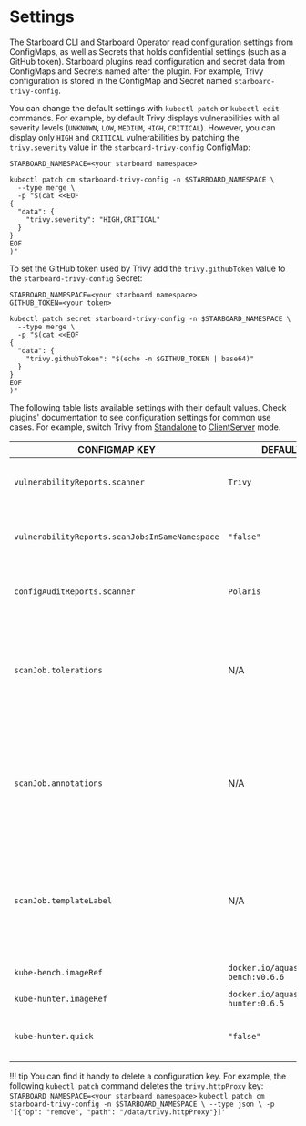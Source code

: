# Settings

The Starboard CLI and Starboard Operator read configuration settings from ConfigMaps, as well as Secrets that holds
confidential settings (such as a GitHub token). Starboard plugins read configuration and secret data from ConfigMaps
and Secrets named after the plugin. For example, Trivy configuration is stored in the ConfigMap and Secret named
`starboard-trivy-config`.

You can change the default settings with `kubectl patch` or `kubectl edit` commands. For example, by default Trivy
displays vulnerabilities with all severity levels (`UNKNOWN`, `LOW`, `MEDIUM`, `HIGH`, `CRITICAL`). However, you can
display only `HIGH` and `CRITICAL` vulnerabilities by patching the `trivy.severity` value in the `starboard-trivy-config`
ConfigMap:

```
STARBOARD_NAMESPACE=<your starboard namespace>
```
```
kubectl patch cm starboard-trivy-config -n $STARBOARD_NAMESPACE \
  --type merge \
  -p "$(cat <<EOF
{
  "data": {
    "trivy.severity": "HIGH,CRITICAL"
  }
}
EOF
)"
```

To set the GitHub token used by Trivy add the `trivy.githubToken` value to the `starboard-trivy-config` Secret:

```
STARBOARD_NAMESPACE=<your starboard namespace>
GITHUB_TOKEN=<your token>
```
```
kubectl patch secret starboard-trivy-config -n $STARBOARD_NAMESPACE \
  --type merge \
  -p "$(cat <<EOF
{
  "data": {
    "trivy.githubToken": "$(echo -n $GITHUB_TOKEN | base64)"
  }
}
EOF
)"
```

The following table lists available settings with their default values. Check plugins' documentation to see
configuration settings for common use cases. For example, switch Trivy from [Standalone] to [ClientServer] mode.

| CONFIGMAP KEY                                  | DEFAULT                               | DESCRIPTION                                                                                                                                                                                                                         |
|------------------------------------------------|---------------------------------------|-------------------------------------------------------------------------------------------------------------------------------------------------------------------------------------------------------------------------------------|
| `vulnerabilityReports.scanner`                 | `Trivy`                               | The name of the plugin that generates vulnerability reports. Either `Trivy` or `Aqua`.                                                                                                                                              |
| `vulnerabilityReports.scanJobsInSameNamespace` | `"false"`                             | Whether to run vulnerability scan jobs in same namespace of workload. Set `"true"` to enable.                                                                                                                                       |
| `configAuditReports.scanner`                   | `Polaris`                             | The name of the plugin that generates config audit reports. Either `Polaris` or `Conftest`.                                                                                                                                         |
| `scanJob.tolerations`                          | N/A                                   | JSON representation of the [tolerations] to be applied to the scanner pods so that they can run on nodes with matching taints. Example: `'[{"key":"key1", "operator":"Equal", "value":"value1", "effect":"NoSchedule"}]'`           |
| `scanJob.annotations`                          | N/A                                   | One-line comma-separated representation of the annotations which the user wants the scanner pods to be annotated with. Example: `foo=bar,env=stage` will annotate the scanner pods with the annotations `foo: bar` and `env: stage` |
| `scanJob.templateLabel`                        | N/A                                   | One-line comma-separated representation of the template labels which the user wants the scanner pods to be labeled with. Example: `foo=bar,env=stage` will labeled the scanner pods with the labels `foo: bar` and `env: stage`     |
| `kube-bench.imageRef`                          | `docker.io/aquasec/kube-bench:v0.6.6` | kube-bench image reference                                                                                                                                                                                                          |
| `kube-hunter.imageRef`                         | `docker.io/aquasec/kube-hunter:0.6.5` | kube-hunter image reference                                                                                                                                                                                                         |
| `kube-hunter.quick`                            | `"false"`                             | Whether to use kube-hunter's "quick" scanning mode (subnet 24). Set to `"true"` to enable.                                                                                                                                          |

!!! tip
    You can find it handy to delete a configuration key.
    For example, the following `kubectl patch` command deletes the `trivy.httpProxy` key:
    ```
    STARBOARD_NAMESPACE=<your starboard namespace>
    ```
    ```
    kubectl patch cm starboard-trivy-config -n $STARBOARD_NAMESPACE \
      --type json \
      -p '[{"op": "remove", "path": "/data/trivy.httpProxy"}]'
    ```

[Standalone]: ./vulnerability-scanning/trivy.md#standalone
[ClientServer]: ./vulnerability-scanning/trivy.md#clientserver
[tolerations]: https://kubernetes.io/docs/concepts/scheduling-eviction/taint-and-toleration
